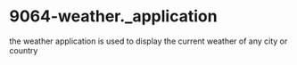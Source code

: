 # 9064-weather._application
the weather application is used to display the current weather  of any city or country
